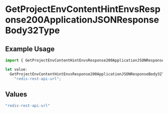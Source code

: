 # GetProjectEnvContentHintEnvsResponse200ApplicationJSONResponseBody32Type

## Example Usage

```typescript
import { GetProjectEnvContentHintEnvsResponse200ApplicationJSONResponseBody32Type } from "@vercel/sdk/models/operations";

let value:
  GetProjectEnvContentHintEnvsResponse200ApplicationJSONResponseBody32Type =
    "redis-rest-api-url";
```

## Values

```typescript
"redis-rest-api-url"
```